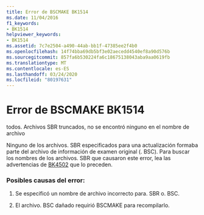 ```yaml
---
title: Error de BSCMAKE BK1514
ms.date: 11/04/2016
f1_keywords:
- BK1514
helpviewer_keywords:
- BK1514
ms.assetid: 7c7e2504-a490-44ab-bb1f-47385ee2f4b0
ms.openlocfilehash: 14f74bba69db5bf3e02aecedd4540ef8a90d576b
ms.sourcegitcommit: 857fa6b530224fa6c18675138043aba9aa0619fb
ms.translationtype: MT
ms.contentlocale: es-ES
ms.lasthandoff: 03/24/2020
ms.locfileid: "80197631"
---
```

# <a name="bscmake-error-bk1514"></a>Error de BSCMAKE BK1514

todos. Archivos SBR truncados, no se encontró ninguno en el nombre de archivo

Ninguno de los archivos. SBR especificados para una actualización formaba parte del archivo de información de examen original (. BSC). Para buscar los nombres de los archivos. SBR que causaron este error, lea las advertencias de [BK4502](../../error-messages/tool-errors/bscmake-warning-bk4502.md) que lo preceden.

### <a name="to-fix-by-checking-the-following-possible-causes"></a>Posibles causas del error:

1. Se especificó un nombre de archivo incorrecto para. SBR o. BSC.

1. El archivo. BSC dañado requirió BSCMAKE para recompilarlo.
